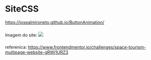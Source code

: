 # SiteCSS

https://josealmironeto.github.io/ButtonAnimation/

###
Imagem do site:
<img src='https://user-images.githubusercontent.com/97368866/151583604-eb37edcd-0ae0-479a-a49c-284d42ea327b.gif'>

###

referenica:
https://www.frontendmentor.io/challenges/space-tourism-multipage-website-gRWj1URZ3
